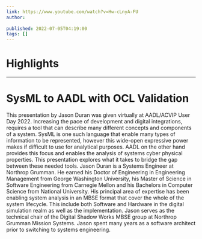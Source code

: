 ```yaml
---
link: https://www.youtube.com/watch?v=Hw-cLnyA-FU
author: 
   
published: 2022-07-05T04:19:00
tags: []
---
```

# Highlights


---
# SysML to AADL with OCL Validation
This presentation by Jason Duran was given virtually at AADL/ACVIP User Day 2022. Increasing the pace of development and digital integrations, requires a tool that can describe many different concepts and components of a system. SysML is one such language that enable many types of information to be represented, however this wide-open expressive power makes if difficult to use for analytical purposes. AADL on the other hand provides this focus and enables the analysis of systems cyber physical properties. This presentation explores what it takes to bridge the gap between these needed tools. Jason Duran is a Systems Engineer at Northrop Grumman. He earned his Doctor of Engineering in Engineering Management from George Washington University, his Master of Science in Software Engineering from Carnegie Mellon and his Bachelors in Computer Science from National University. His principal area of expertise has been enabling system analysis in an MBSE format that cover the whole of the system lifecycle. This include both Software and Hardware in the digital simulation realm as well as the implementation. Jason serves as the technical chair of the Digital Shadow Works MBSE group at Northrop Grumman Mission Systems. Jason spent many years as a software architect prior to switching to systems engineering.